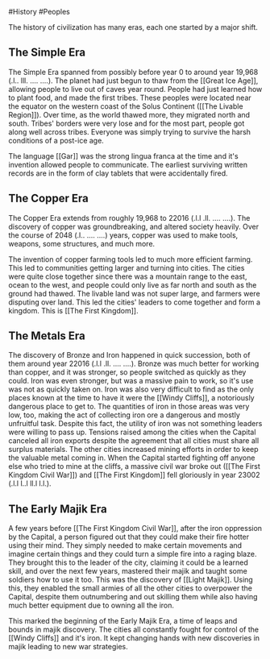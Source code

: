#History #Peoples

The history of civilization has many eras, each one started by a major shift.

## The Simple Era
The Simple Era spanned from possibly before year 0 to around year 19,968 (.l.. lll. .... ....). The planet had just begun to thaw from the [[Great Ice Age]], allowing people to live out of caves year round. People had just learned how to plant food, and made the first tribes. These peoples were located near the equator on the western coast of the Solus Continent ([[The Livable Region]]). Over time, as the world thawed more, they migrated north and south. Tribes' borders were very lose and for the most part, people got along well across tribes. Everyone was simply trying to survive the harsh conditions of a post-ice age.

The language [[Gar]] was the strong lingua franca at the time and it's invention allowed people to communicate. The earliest surviving written records are in the form of clay tablets that were accidentally fired.
## The Copper Era
The Copper Era extends from roughly 19,968 to 22016 (.l.l .ll. .... ....). The discovery of copper was groundbreaking, and altered society heavily. Over the course of 2048 (.l.. .... ....) years, copper was used to make tools, weapons, some structures, and much more.

The invention of copper farming tools led to much more efficient farming. This led to communities getting larger and turning into cities. The cities were quite close together since there was a mountain range to the east, ocean to the west, and people could only live as far north and south as the ground had thawed. The livable land was not super large, and farmers were disputing over land. This led the cities' leaders to come together and form a kingdom. This is [[The First Kingdom]].
## The Metals Era
The discovery of Bronze and Iron happened in quick succession, both of them around year 22016 (.l.l .ll. .... ....). Bronze was much better for working than copper, and it was stronger, so people switched as quickly as they could. Iron was even stronger, but was a massive pain to work, so it's use was not as quickly taken on. Iron was also very difficult to find as the only places known at the time to have it were the [[Windy Cliffs]], a notoriously dangerous place to get to. The quantities of iron in those areas was very low, too, making the act of collecting iron ore a dangerous and mostly unfruitful task. Despite this fact, the utility of iron was not something leaders were willing to pass up. Tensions raised among the cities when the Capital canceled all iron exports despite the agreement that all cities must share all surplus materials. The other cities increased mining efforts in order to keep the valuable metal coming in. When the Capital started fighting off anyone else who tried to mine at the cliffs, a massive civil war broke out ([[The First Kingdom Civil War]]) and [[The First Kingdom]] fell gloriously in year 23002 (.l.l l..l ll.l l.l.).
## The Early Majik Era
A few years before [[The First Kingdom Civil War]], after the iron oppression by the Capital, a person figured out that they could make their fire hotter using their mind. They simply needed to make certain movements and imagine certain things and they could turn a simple fire into a raging blaze. They brought this to the leader of the city, claiming it could be a learned skill, and over the next few years, mastered their majik and taught some soldiers how to use it too. This was the discovery of [[Light Majik]]. Using this, they enabled the small armies of all the other cities to overpower the Capital, despite them outnumbering and out skilling them while also having much better equipment due to owning all the iron.

This marked the beginning of the Early Majik Era, a time of leaps and bounds in majik discovery. The cities all constantly fought for control of the [[Windy Cliffs]] and it's iron. It kept changing hands with new discoveries in majik leading to new war strategies.